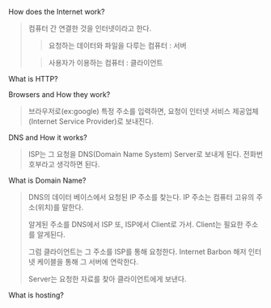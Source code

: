 How does the Internet work?

> 컴퓨터 간 연결한 것을 인터넷이라고 한다.
>
> > 요청하는 데이터와 파일을 다루는 컴퓨터 : 서버
>
> > 사용자가 이용하는 컴퓨터 : 클라이언트

What is HTTP?

Browsers and How they work?

> 브라우저로(ex:google) 특정 주소를 입력하면, 요청이 인터넷 서비스 제공업체(Internet Service Provider)로 보내진다.

DNS and How it works?

> ISP는 그 요청을 DNS(Domain Name System) Server로 보내게 된다. 전화번호부라고 생각하면 된다.

What is Domain Name?

> DNS의 데이터 베이스에서 요청된 IP 주소를 찾는다. IP 주소는 컴퓨터 고유의 주소(위치)를 말한다.
>
> 알게된 주소를 DNS에서 ISP 또, ISP에서 Client로 가서. Client는 필요한 주소를 알게된다.
>
> 그럼 클라이언트는 그 주소를 ISP를 통해 요청한다. Internet Barbon 해저 인터넷 케이블을 통해 그 서버에 연락한다.
>
> Server는 요청한 자료를 찾아 클라이언트에게 보낸다.

What is hosting?
